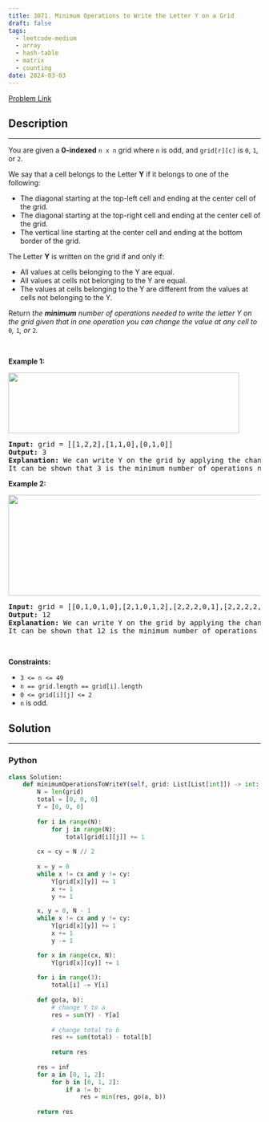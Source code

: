 ```yaml
---
title: 3071. Minimum Operations to Write the Letter Y on a Grid
draft: false
tags: 
  - leetcode-medium
  - array
  - hash-table
  - matrix
  - counting
date: 2024-03-03
---
```


[Problem Link](https://leetcode.com/problems/minimum-operations-to-write-the-letter-y-on-a-grid/)

## Description

---
<p>You are given a <strong>0-indexed</strong> <code>n x n</code> grid where <code>n</code> is odd, and <code>grid[r][c]</code> is <code>0</code>, <code>1</code>, or <code>2</code>.</p>

<p>We say that a cell belongs to the Letter <strong>Y</strong> if it belongs to one of the following:</p>

<ul>
	<li>The diagonal starting at the top-left cell and ending at the center cell of the grid.</li>
	<li>The diagonal starting at the top-right cell and ending at the center cell of the grid.</li>
	<li>The vertical line starting at the center cell and ending at the bottom border of the grid.</li>
</ul>

<p>The Letter <strong>Y</strong> is written on the grid if and only if:</p>

<ul>
	<li>All values at cells belonging to the Y are equal.</li>
	<li>All values at cells not belonging to the Y are equal.</li>
	<li>The values at cells belonging to the Y are different from the values at cells not belonging to the Y.</li>
</ul>

<p>Return <em>the <strong>minimum</strong> number of operations needed to write the letter Y on the grid given that in one operation you can change the value at any cell to</em> <code>0</code><em>,</em> <code>1</code><em>,</em> <em>or</em> <code>2</code><em>.</em></p>

<p>&nbsp;</p>
<p><strong class="example">Example 1:</strong></p>
<img alt="" src="https://assets.leetcode.com/uploads/2024/01/22/y2.png" style="width: 461px; height: 121px;" />
<pre>
<strong>Input:</strong> grid = [[1,2,2],[1,1,0],[0,1,0]]
<strong>Output:</strong> 3
<strong>Explanation:</strong> We can write Y on the grid by applying the changes highlighted in blue in the image above. After the operations, all cells that belong to Y, denoted in bold, have the same value of 1 while those that do not belong to Y are equal to 0.
It can be shown that 3 is the minimum number of operations needed to write Y on the grid.
</pre>

<p><strong class="example">Example 2:</strong></p>
<img alt="" src="https://assets.leetcode.com/uploads/2024/01/22/y3.png" style="width: 701px; height: 201px;" />
<pre>
<strong>Input:</strong> grid = [[0,1,0,1,0],[2,1,0,1,2],[2,2,2,0,1],[2,2,2,2,2],[2,1,2,2,2]]
<strong>Output:</strong> 12
<strong>Explanation:</strong> We can write Y on the grid by applying the changes highlighted in blue in the image above. After the operations, all cells that belong to Y, denoted in bold, have the same value of 0 while those that do not belong to Y are equal to 2. 
It can be shown that 12 is the minimum number of operations needed to write Y on the grid.</pre>

<p>&nbsp;</p>
<p><strong>Constraints:</strong></p>

<ul>
	<li><code>3 &lt;= n &lt;= 49 </code></li>
	<li><code>n == grid.length == grid[i].length</code></li>
	<li><code>0 &lt;= grid[i][j] &lt;= 2</code></li>
	<li><code>n</code> is odd.</li>
</ul>


## Solution

---
### Python
``` py title='minimum-operations-to-write-the-letter-y-on-a-grid'
class Solution:
    def minimumOperationsToWriteY(self, grid: List[List[int]]) -> int:
        N = len(grid)
        total = [0, 0, 0]
        Y = [0, 0, 0]
        
        for i in range(N):
            for j in range(N):
                total[grid[i][j]] += 1
        
        cx = cy = N // 2
        
        x = y = 0
        while x != cx and y != cy:
            Y[grid[x][y]] += 1
            x += 1
            y += 1

        x, y = 0, N - 1
        while x != cx and y != cy:
            Y[grid[x][y]] += 1
            x += 1
            y -= 1

        for x in range(cx, N):
            Y[grid[x][cy]] += 1
        
        for i in range(3):
            total[i] -= Y[i]
        
        def go(a, b):
            # change Y to a
            res = sum(Y) - Y[a]
            
            # change total to b
            res += sum(total) - total[b]
            
            return res
            
        res = inf
        for a in [0, 1, 2]:
            for b in [0, 1, 2]:
                if a != b:
                    res = min(res, go(a, b))
        
        return res
```

